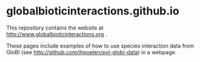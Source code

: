 globalbioticinteractions.github.io
==================
This repository contains the website at http://www.globalbioticinteractions.org .

These pages include examples of how to use species interaction data from GloBI (see http://github.com/jhpoelen/eol-globi-data) in a webpage.  
